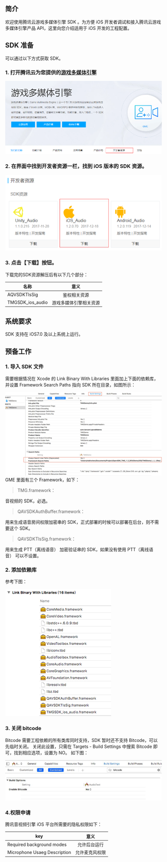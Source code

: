 ## 简介
欢迎使用腾讯云游戏多媒体引擎 SDK 。为方便 iOS 开发者调试和接入腾讯云游戏多媒体引擎产品 API，这里向您介绍适用于 iOS 开发的工程配置。

## SDK 准备
可以通过以下方式获取 SDK。

### 1. 打开腾讯云为您提供的[游戏多媒体引擎](https://cloud.tencent.com/product/tmg?idx=1)  
![image](Image/u1.png)

### 2. 在界面中找到开发者资源一栏，找到 iOS 版本的 SDK 资源。
![image](Image/i1.png)

### 3. 点击【下载】按钮。
下载完的SDK资源解压后有以下几个部分：

|名称     | 意义   
| ------------- |:-------------:|
|AQVSDKTlsSig			|鉴权相关资源
|TMGSDK_ios_audio  	|游戏多媒体引擎相关资源


## 系统要求
SDK 支持在 iOS7.0 及以上系统上运行。

## 预备工作

### 1. 导入 SDK 文件  
需要根据情况在 Xcode 的 Link Binary With Libraries 里面加上下面的依赖库，并设置 Framework Search Paths 指向 SDK 所在目录，如图所示：  

![image](Image/i3.png)
GME 里面有三个 Framework，如下：
>TMG.framework：

音视频的 SDK，必选。
>QAVSDKAuthBuffer.framework：

用来生成语音房间权限加密串的 SDK，正式部署的时候可以部署在后台，则不需要这个 SDK。
>QAVSDKTlsSig.framework：

用来生成 PTT（离线语音） 加密验证串的 SDK，如果没有使用 PTT（离线语音） 可以不设置。

### 2. 添加依赖库  
参考下图：  

![image](Image/i4.png)
  
### 3. 关闭 bitcode 
Bitcode 需要工程依赖的所有类库同时支持，SDK 暂时还不支持 Bitcode，可以先临时关闭。
关闭此设置，只需在 Targets - Build Settings 中搜索 Bitcode 即可，找到相应选项，设置为 NO。
如下图：  

![image](Image/i5.png)

### 4.权限申请
腾讯音视频引擎 iOS 平台所需要的隐私权限如下：

|key     | 意义   
| ------------- |:-------------:|
|Required background modes    				       |允许后台运行
|Microphone Usaeg Description   				|允许麦克风权限